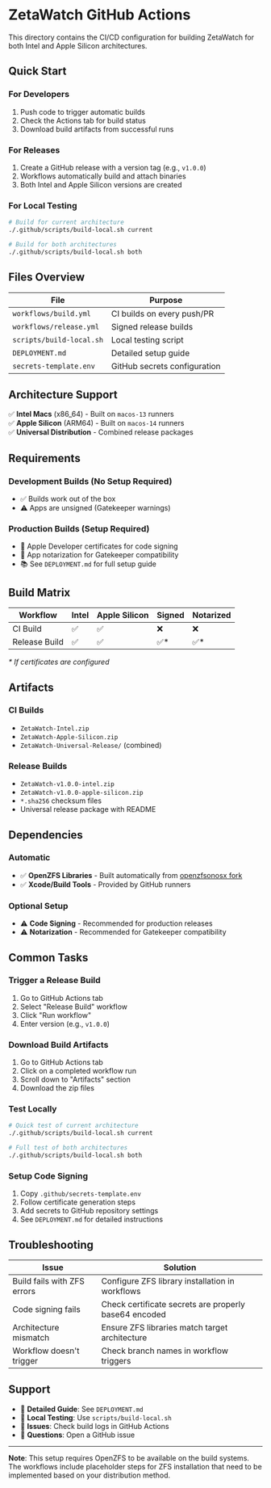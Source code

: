 # ZetaWatch GitHub Actions

This directory contains the CI/CD configuration for building ZetaWatch for both Intel and Apple Silicon architectures.

## Quick Start

### For Developers
1. Push code to trigger automatic builds
2. Check the Actions tab for build status
3. Download build artifacts from successful runs

### For Releases
1. Create a GitHub release with a version tag (e.g., `v1.0.0`)
2. Workflows automatically build and attach binaries
3. Both Intel and Apple Silicon versions are created

### For Local Testing
```bash
# Build for current architecture
./.github/scripts/build-local.sh current

# Build for both architectures
./.github/scripts/build-local.sh both
```

## Files Overview

| File | Purpose |
|------|---------|
| `workflows/build.yml` | CI builds on every push/PR |
| `workflows/release.yml` | Signed release builds |
| `scripts/build-local.sh` | Local testing script |
| `DEPLOYMENT.md` | Detailed setup guide |
| `secrets-template.env` | GitHub secrets configuration |

## Architecture Support

✅ **Intel Macs** (x86_64) - Built on `macos-13` runners  
✅ **Apple Silicon** (ARM64) - Built on `macos-14` runners  
✅ **Universal Distribution** - Combined release packages

## Requirements

### Development Builds (No Setup Required)
- ✅ Builds work out of the box
- ⚠️ Apps are unsigned (Gatekeeper warnings)

### Production Builds (Setup Required)
- 🔐 Apple Developer certificates for code signing
- 📝 App notarization for Gatekeeper compatibility
- 📚 See `DEPLOYMENT.md` for full setup guide

## Build Matrix

| Workflow | Intel | Apple Silicon | Signed | Notarized |
|----------|-------|---------------|--------|-----------|
| CI Build | ✅ | ✅ | ❌ | ❌ |
| Release Build | ✅ | ✅ | ✅* | ✅* |

*\* If certificates are configured*

## Artifacts

### CI Builds
- `ZetaWatch-Intel.zip`
- `ZetaWatch-Apple-Silicon.zip` 
- `ZetaWatch-Universal-Release/` (combined)

### Release Builds
- `ZetaWatch-v1.0.0-intel.zip`
- `ZetaWatch-v1.0.0-apple-silicon.zip`
- `*.sha256` checksum files
- Universal release package with README

## Dependencies

### Automatic
- ✅ **OpenZFS Libraries** - Built automatically from [openzfsonosx fork](https://github.com/openzfsonosx/openzfs-fork/releases/tag/zfs-macOS-2.3.0)
- ✅ **Xcode/Build Tools** - Provided by GitHub runners

### Optional Setup
- ⚠️ **Code Signing** - Recommended for production releases
- ⚠️ **Notarization** - Recommended for Gatekeeper compatibility

## Common Tasks

### Trigger a Release Build
1. Go to GitHub Actions tab
2. Select "Release Build" workflow  
3. Click "Run workflow"
4. Enter version (e.g., `v1.0.0`)

### Download Build Artifacts
1. Go to GitHub Actions tab
2. Click on a completed workflow run
3. Scroll down to "Artifacts" section
4. Download the zip files

### Test Locally
```bash
# Quick test of current architecture
./.github/scripts/build-local.sh current

# Full test of both architectures  
./.github/scripts/build-local.sh both
```

### Setup Code Signing
1. Copy `.github/secrets-template.env`
2. Follow certificate generation steps
3. Add secrets to GitHub repository settings
4. See `DEPLOYMENT.md` for detailed instructions

## Troubleshooting

| Issue | Solution |
|-------|----------|
| Build fails with ZFS errors | Configure ZFS library installation in workflows |
| Code signing fails | Check certificate secrets are properly base64 encoded |
| Architecture mismatch | Ensure ZFS libraries match target architecture |
| Workflow doesn't trigger | Check branch names in workflow triggers |

## Support

- 📖 **Detailed Guide**: See `DEPLOYMENT.md`
- 🔧 **Local Testing**: Use `scripts/build-local.sh`
- 🐛 **Issues**: Check build logs in GitHub Actions
- 💬 **Questions**: Open a GitHub issue

---

**Note**: This setup requires OpenZFS to be available on the build systems. The workflows include placeholder steps for ZFS installation that need to be implemented based on your distribution method.
